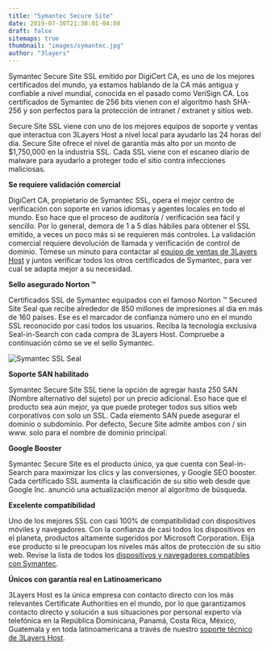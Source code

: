 ```yaml
---
title: "Symantec Secure Site"
date: 2019-07-30T21:38:01-04:00
draft: false
sitemaps: true
thumbnail: "images/symantec.jpg"
author: "3layers"
---
```


Symantec Secure Site SSL emitido por DigiCert CA, es uno de los mejores certificados del mundo, ya estamos hablando de la CA más antigua y confiable a nivel mundial, conocida en el pasado como VeriSign CA. Los certificados de Symantec de 256 bits vienen con el algoritmo hash SHA-256 y son perfectos para la protección de intranet / extranet y sitios web.

Secure Site SSL viene con uno de los mejores equipos de soporte y ventas que interactua con 3Layers Host a nivel local para ayudarlo las 24 horas del día. Secure Site ofrece el nivel de garantía más alto por un monto de $1,750,000 en la industria SSL. Cada SSL viene con el escaneo diario de malware para ayudarlo a proteger todo el sitio contra infecciones maliciosas.

**Se requiere validación comercial**

DigiCert CA, propietario de Symantec SSL, opera el mejor centro de verificación con soporte en varios idiomas y agentes locales en todo el mundo. Eso hace que el proceso de auditoría / verificación sea fácil y sencillo. Por lo general, demora de 1 a 5 días hábiles para obtener el SSL emitido, a veces un poco más si se requieren más controles. La validación comercial requiere devolución de llamada y verificación de control de dominio. Tómese un minuto para contactar al [equipo de ventas de 3Layers Host](https://3layers.host/contact/) y juntos verificar todos los otros certificados de Symantec, para ver cual se adapta mejor a su necesidad.

**Sello asegurado Norton ™**

Certificados SSL de Symantec equipados con el famoso Norton ™ Secured Site Seal que recibe alrededor de 850 millones de impresiones al día en más de 160 países. Ese es el marcador de confianza número uno en el mundo SSL reconocido por casi todos los usuarios. Reciba la tecnología exclusiva Seal-in-Search con cada compra de 3Layers Host. Compruebe a continuación cómo se ve el sello Symantec.

![Symantec SSL Seal](/images/norton-seal.png)

**Soporte SAN habilitado**

Symantec Secure Site SSL tiene la opción de agregar hasta 250 SAN (Nombre alternativo del sujeto) por un precio adicional. Eso hace que el producto sea aún mejor, ya que puede proteger todos sus sitios web corporativos con solo un SSL. Cada elemento SAN puede asegurar el dominio o subdominio. Por defecto, Secure Site admite ambos con / sin www. solo para el nombre de dominio principal.

**Google Booster**

Symantec Secure Site es el producto único, ya que cuenta con Seal-in-Search para maximizar los clics y las conversiones, y Google SEO booster. Cada certificado SSL aumenta la clasificación de su sitio web desde que Google Inc. anunció una actualización menor al algoritmo de búsqueda.

**Excelente compatibilidad**

Uno de los mejores SSL con casi 100% de compatibilidad con dispositivos móviles y navegadores. Con la confianza de casi todos los dispositivos en el planeta, productos altamente sugeridos por Microsoft Corporation. Elija ese producto si le preocupan los niveles más altos de protección de su sitio web. Revise la lista de todos los [dispositivos y navegadores compatibles con Symantec](https://3layers.host/compatibilidad-de-dispositivos-con-ssl/).

**Únicos con garantía real en Latinoamericano**

3Layers Host es la única empresa con contacto directo con los más relevantes Certificate Authorities en el mundo, por lo que garantizamos contacto directo y solución a sus situaciones por personal experto vía telefónica en la República Dominicana, Panamá, Costa Rica, México, Guatemala y en toda latinoamericana a través de nuestro [soporte técnico de 3Layers Host](https://3layers.host/contact/).